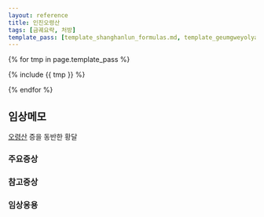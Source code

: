 ```yaml
---
layout: reference
title: 인진오령산
tags: [금궤요략, 처방]
template_pass: [template_shanghanlun_formulas.md, template_geumgweyolyag_formulas.md, template_etc_formulas.md]
---
```


{% for tmp in page.template_pass %}

{% include {{ tmp }} %}

{% endfor %}

## 임상메모

[오령산]({{site.formulaurl}}/오령산) 증을 동반한 황달


### 주요증상


### 참고증상

### 임상응용
